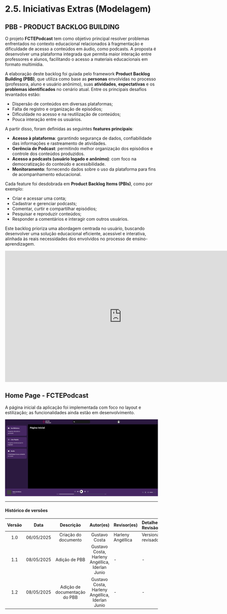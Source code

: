 # 2.5. Iniciativas Extras (Modelagem)

## PBB - PRODUCT BACKLOG BUILDING


O projeto **FCTEPodcast** tem como objetivo principal resolver problemas enfrentados no contexto educacional relacionados à fragmentação e dificuldade de acesso a conteúdos em áudio, como podcasts. A proposta é desenvolver uma plataforma integrada que permita maior interação entre professores e alunos, facilitando o acesso a materiais educacionais em formato multimídia.

A elaboração deste backlog foi guiada pelo framework **Product Backlog Building (PBB)**, que utiliza como base as **personas** envolvidas no processo (professora, aluno e usuário anônimo), suas **atividades**, **expectativas** e os **problemas identificados** no cenário atual. Entre os principais desafios levantados estão:

- Dispersão de conteúdos em diversas plataformas;
- Falta de registro e organização de episódios;
- Dificuldade no acesso e na reutilização de conteúdos;
- Pouca interação entre os usuários.

A partir disso, foram definidas as seguintes **features principais**:

- **Acesso à plataforma**: garantindo segurança de dados, confiabilidade das informações e rastreamento de atividades.
- **Gerência de Podcast**: permitindo melhor organização dos episódios e controle dos conteúdos produzidos.
- **Acesso a podcasts (usuário logado e anônimo)**: com foco na democratização do conteúdo e acessibilidade.
- **Monitoramento**: fornecendo dados sobre o uso da plataforma para fins de acompanhamento educacional.

Cada feature foi desdobrada em **Product Backlog Items (PBIs)**, como por exemplo:

- Criar e acessar uma conta;
- Cadastrar e gerenciar podcasts;
- Comentar, curtir e compartilhar episódios;
- Pesquisar e reproduzir conteúdos;
- Responder a comentários e interagir com outros usuários.

Este backlog prioriza uma abordagem centrada no usuário, buscando desenvolver uma solução educacional eficiente, acessível e interativa, alinhada às reais necessidades dos envolvidos no processo de ensino-aprendizagem.


<iframe width="768" height="432" src="https://miro.com/app/live-embed/uXjVI40ueUE=/?moveToViewport=-20747,5135,5612,2803&embedId=986375486314" frameborder="0" scrolling="no" allow="fullscreen; clipboard-read; clipboard-write" allowfullscreen></iframe>


## Home Page - FCTEPodcast

A página inicial da aplicação foi implementada com foco no layout e estilização; as funcionalidades ainda estão em desenvolvimento.

![Página Home da aplicação](../_media/homepage.jpeg)

---

#### Histórico de versões 

| Versão |    Data    |        Descrição         |    Autor(es)    |  Revisor(es)     |  Detalhes da Revisão  | 
| :----: | :--------: | :----------------------: | :-------------: | :----------------| :---------------------|
|  1.0   | 06/05/2025 |   Criação do documento   | Gustavo Costa | Harleny Angéllica  | Versionamento revisado|
|  1.1   | 08/05/2025 |   Adição de PBB   | Gustavo Costa, Harleny Angéllica, Iderlan Junio | - | - |
|  1.2   | 08/05/2025 |   Adição de documentação do PBB   | Gustavo Costa, Harleny Angéllica, Iderlan Junio | - | - |
